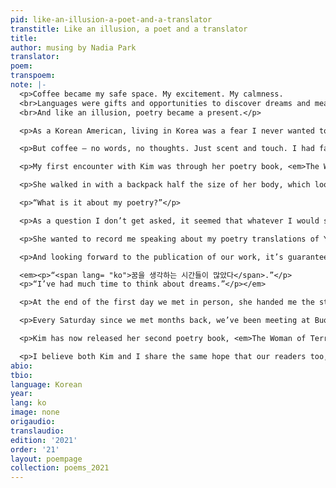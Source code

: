 ```yaml
---
pid: like-an-illusion-a-poet-and-a-translator
transtitle: Like an illusion, a poet and a translator
title: 
author: musing by Nadia Park
translator: 
poem: 
transpoem: 
note: |-
  <p>Coffee became my safe space. My excitement. My calmness.
  <br>Languages were gifts and opportunities to discover dreams and meaning.
  <br>And like an illusion, poetry became a present.</p>

  <p>As a Korean American, living in Korea was a fear I never wanted to make into a reality. I could never completely become a Korean. I had never read a book in Korean or written a simple essay. How could I fit in a world where I couldn’t express my own thoughts properly?</p>

  <p>But coffee — no words, no thoughts. Just scent and touch. I had fallen in love a long time ago with the space and atmosphere that the existence of coffee was able to bring. The gentle atmosphere it creates tends to ease the stress of the people who come near it. And I was one of those people captivated by its magic, along with Kim Soon Mi, a Korean poet and the protagonist of my translations this year.</p>

  <p>My first encounter with Kim was through her poetry book, <em>The Woman of Chagall</em>, left behind at Buono Buono Coffee Roasters, the coffee shop at which I became an apprentice over a year back, with a short message to another fellow apprentice. Her poems were straightforward but intricate, and the fact that she fell in love with the same space I had come to call my second home gave me a certainty that we would get along. I wanted to meet her.</p>

  <p>She walked in with a backpack half the size of her body, which looked even larger than it probably was against a 160-tall lady. With a lilac-colored fedora and vibrant handmade, beaded jewelry, she took the time to greet everyone wearing a soft expression and a gentle smile. And perching down on the sofa, she proceeded to pull out about five books, stacks of papers clipped together, and a collection of sparkly stickers. After a few introduction remarks, she started what would be a five-hour conversation with the question:</p>

  <p>“What is it about my poetry?”</p>

  <p>As a question I don’t get asked, it seemed that whatever I would say would seem cheesy and embarrassing, as if my feelings towards her poems would give away too much of my personal thoughts. Explaining to her how I was fascinated with the simple and straightforward tone in every poem; how while I couldn’t fully understand every word of each poem, I wanted to just meet the person who was able to manifest these thoughts into such an eloquent book. And as I explained my history in translation, from translating anime and manga to being a part of <em>DoubleSpeak</em>, she graciously found every aspect admirable and fascinating.</p>

  <p>She wanted to record me speaking about my poetry translations of Yun Dong-ju, the poet that inspired my translation journey. But rather than me reading the poems themselves, she focused on how I talked about the poet, striking me as a unique approach to talking about poets and translations. She too had connections with another poet and academic who had previously written a book on Yun Dong-ju. And therefore,Yun Dong-ju, who was always a star I would see on occasional days, and not be able to even see on other days because he was too far and too grand, seemed to have become more familiar the more I spoke with Kim and found out about other poets.</p>

  <p>And looking forward to the publication of our work, it’s guaranteed that not all readers will enjoy the poetry she writes, whether they read it in English or in Korean. Yet, even if people can resonate with just 1% of her words, Kim finds value in writing poetry. “What do I feel and what do I want from each poem?” Even for Kim this is unclear. But these words were actually what gave me the confidence to translate her poems and be able to feel more comfortable in translating her poems that were so personal and abundant in intense emotions.</p>

  <em><p>“<span lang= "ko">꿈을 생각하는 시간들이 많았다</span>.”</p>
  <p>“I’ve had much time to think about dreams.”</p></em>

  <p>At the end of the first day we met in person, she handed me the stickers she had laid out on the table prior to our conversation. “Play with them. Stick them on whatever you want. Make designs. Create words. It’s fun, I promise.” She explained to me that these little, adhesive glitter pieces of plastic were what helped her get out of her depression. She says these stickers gave her the ability to relax, to stay excited, and to hope.</p>

  <p>Every Saturday since we met months back, we’ve been meeting at Buono Buono. She, as my teacher in poetry, the literary world, and in life. And me, as her coffee barista teacher, teaching her how to make hand drip so that she too, may be able to bring the presence of coffee wherever she goes and to whoever she meets.</p>

  <p>Kim has now released her second poetry book, <em>The Woman of Terrace</em>, in April, containing the English translations of her poetry both written by her daughter, Soo Yeon Kim, and by me. From sharing the book to people such as local jewelry shop owners, customers of our coffee shop, professors of various universities, and other fellow poets, Kim hopes to be able to extend her thoughts and feelings to more people.</p>

  <p>I believe both Kim and I share the same hope that our readers too, can find time in their lives to think about their dreams and not be afraid to be a bit clumsy, a bit humble, a bit confused, and a bit daring. It’s not normal you see a 5-foot-8-inch twenty-four-year-old American and a five-foot, sixty-three-year-old Korean, but it was through certain aspirations that we were able to develop a connection. So thank you to poetry, to languages, and to <em>DoubleSpeak</em> for once again allowing me to discover warmth and hope.</p>
abio: 
tbio: 
language: Korean
year: 
lang: ko
image: none
origaudio: 
translaudio: 
edition: '2021'
order: '21'
layout: poempage
collection: poems_2021
---
```

